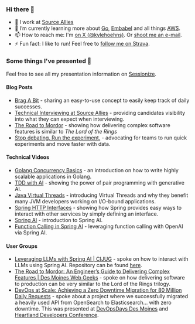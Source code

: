 ### Hi there 👋

- 🔭 I work at [Source Allies](https://www.sourceallies.com/)
- 🌱 I’m currently learning more about [Go](https://go.dev/), [Embabel](https://github.com/embabel/embabel-agent) and all things [AWS](https://aws.amazon.com/).
- 📫 How to reach me: I'm [on X (@kylehoehns)](http://twitter.com/kylehoehns). Or [shoot me an e-mail](mailto:kyhoehns@gmail.com).
- ⚡ Fun fact: I like to run! Feel free to [follow me on Strava](https://www.strava.com/athletes/14172547).

### Some things I've presented 📢

Feel free to see all my presentation information on [Sessionize](https://sessionize.com/kyle-hoehns).

#### Blog Posts
- [Brag A Bit](https://www.sourceallies.com/2021/08/brag-a-bit/) - sharing an easy-to-use concept to easily keep track of daily successes.
- [Technical Interviewing at Source Allies](https://www.sourceallies.com/2023/05/interviewing/) - providing candidates visibility into what they can expect when interviewing.
- [The Road to Mordor](https://www.sourceallies.com/2024/09/the-road-to-mordor/) - showing how delivering complex software features is similar to *The Lord of the Rings*
- [Stop debating. Run the experiment.](https://www.sourceallies.com/2025/08/run-the-experiment/) - advocating for teams to run quick experiments and move faster with data.

#### Technical Videos
- [Golang Concurrency Basics](https://www.linkedin.com/posts/source-allies_go-coderlife-technicallyspeaking-activity-7072603389758484480-b2vX) - an introduction on how to write highly scalable applications in Golang.
- [TDD with AI](https://www.youtube.com/watch?v=pVAWok3EN0s) - showing the power of pair programming with generative AI.
- [Java Virtual Threads](https://youtu.be/9gDQxGqKB7c?si=2V_l0QNPNQHNzeFo) - introducing Virtual Threads and why they benefit many JVM developers working on I/O-bound applications.
- [Spring HTTP Interfaces](https://www.youtube.com/watch?v=USHkXJ7CXPw) - showing how Spring provides easy ways to interact with other services by simply defining an interface.
- [Spring AI](https://www.youtube.com/watch?v=UEr3bmbYdiY) - introduction to Spring AI.
- [Function Calling in Spring AI](https://www.youtube.com/watch?v=nqqGJ4YhI6g) - leveraging function calling with OpenAI via Spring AI.

#### User Groups
- [Leveraging LLMs with Spring AI | CIJUG](https://www.meetup.com/central-iowa-java-users-group/events/298188550/) - spoke on how to interact with LLMs using Spring AI. Repository can be found [here](https://github.com/kylehoehns/spring-ai-demo).
- [The Road to Mordor: An Engineer’s Guide to Delivering Complex Features | Des Moines Web Geeks](https://www.meetup.com/des-moines-web-geeks/events/301610704) - spoke on how delivering software to production can be very similar to the Lord of the Rings trilogy.
- [DevOps at Scale: Achieving a Zero Downtime Migration for 80 Million Daily Requests](https://www.youtube.com/watch?v=_l2GROhxFs0) - spoke about a project where we successfully migrated a heavily used API from OpenSearch to Elasticsearch... with zero downtime. This was presented at [DevOpsDays Des Moines](https://devopsdays.org/events/2025-des-moines/welcome/) and [Heartland Developers Conference](https://hdc.aiminstitute.org/).
